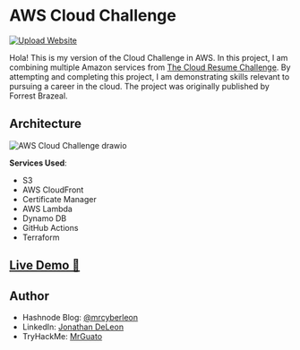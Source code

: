 # AWS Cloud Challenge

[![Upload Website](https://github.com/MrGuato/AWS-Cloud-Challenge/actions/workflows/front-end-cicd.yaml/badge.svg)](https://github.com/MrGuato/AWS-Cloud-Challenge/actions/workflows/front-end-cicd.yaml)

Hola! This is my version of the Cloud Challenge in AWS. In this project, I am combining multiple Amazon services from [The Cloud Resume Challenge](https://cloudresumechallenge.dev/). By attempting and completing this project, I am demonstrating skills relevant to pursuing a career in the cloud. The project was originally published by Forrest Brazeal.

## Architecture

![AWS Cloud Challenge drawio](https://github.com/user-attachments/assets/1b520abc-2dc5-469d-b0af-449e1e86956c)

**Services Used**:

- S3
- AWS CloudFront
- Certificate Manager
- AWS Lambda
- Dynamo DB
- GitHub Actions
- Terraform

## [Live Demo 🔗](https://dqj7eu0b9k6fm.cloudfront.net/)

## Author
- Hashnode Blog: [@mrcyberleon](https://hashnode.com/@mrcyberleon)
- LinkedIn: [Jonathan DeLeon](www.linkedin.com/in/jonathan-deleon-ccsp-81302a62)
- TryHackMe: [MrGuato](https://tryhackme.com/p/MrGuato)
